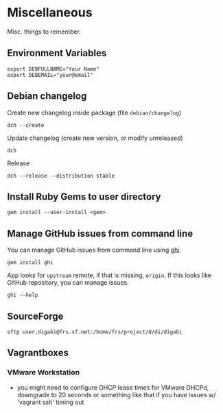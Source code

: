 Miscellaneous
===================================
Misc. things to remember.

## Environment Variables
    export DEBFULLNAME="Your Name"
    export DEBEMAIL="your@email"


## Debian changelog
Create new changelog inside package (file `debian/changelog`)

    dch --create

Update changelog (create new version, or modify unreleased)

    dch

Release

    dch --release --distribution stable


## Install Ruby Gems to user directory

    gem install --user-install <gem>


## Manage GitHub issues from command line
You can manage GitHub issues from command line using 
[ghi](https://github.com/stephencelis/ghi).

    gem install ghi
    
App looks for `upstream` remote, if that is missing, `origin`. If this 
looks like GitHub repository, you can manage issues.

    ghi --help


## SourceForge

    sftp user,digabi@frs.sf.net:/home/frs/project/d/di/digabi

## Vagrantboxes
### VMware Workstation

 - you might need to configure DHCP lease times for VMware DHCPd, downgrade to 20 seconds or something like that if you have issues w/ 'vagrant ssh' timing out
